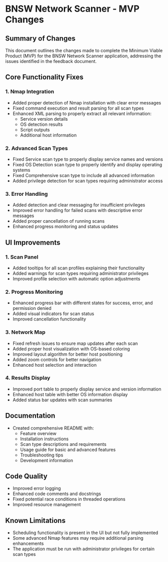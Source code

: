 # BNSW Network Scanner - MVP Changes

## Summary of Changes

This document outlines the changes made to complete the Minimum Viable Product (MVP) for the BNSW Network Scanner application, addressing the issues identified in the feedback document.

## Core Functionality Fixes

### 1. Nmap Integration

- Added proper detection of Nmap installation with clear error messages
- Fixed command execution and result parsing for all scan types
- Enhanced XML parsing to properly extract all relevant information:
  - Service version details
  - OS detection results
  - Script outputs
  - Additional host information

### 2. Advanced Scan Types

- Fixed Service scan type to properly display service names and versions
- Fixed OS Detection scan type to properly identify and display operating systems
- Fixed Comprehensive scan type to include all advanced information
- Added privilege detection for scan types requiring administrator access

### 3. Error Handling

- Added detection and clear messaging for insufficient privileges
- Improved error handling for failed scans with descriptive error messages
- Added proper cancellation of running scans
- Enhanced progress monitoring and status updates

## UI Improvements

### 1. Scan Panel

- Added tooltips for all scan profiles explaining their functionality
- Added warnings for scan types requiring administrator privileges
- Improved profile selection with automatic option adjustments

### 2. Progress Monitoring

- Enhanced progress bar with different states for success, error, and permission denied
- Added visual indicators for scan status
- Improved cancellation functionality

### 3. Network Map

- Fixed refresh issues to ensure map updates after each scan
- Added proper host visualization with OS-based coloring
- Improved layout algorithm for better host positioning
- Added zoom controls for better navigation
- Enhanced host selection and interaction

### 4. Results Display

- Improved port table to properly display service and version information
- Enhanced host table with better OS information display
- Added status bar updates with scan summaries

## Documentation

- Created comprehensive README with:
  - Feature overview
  - Installation instructions
  - Scan type descriptions and requirements
  - Usage guide for basic and advanced features
  - Troubleshooting tips
  - Development information

## Code Quality

- Improved error logging
- Enhanced code comments and docstrings
- Fixed potential race conditions in threaded operations
- Improved resource management

## Known Limitations

- Scheduling functionality is present in the UI but not fully implemented
- Some advanced Nmap features may require additional parsing enhancements
- The application must be run with administrator privileges for certain scan types
